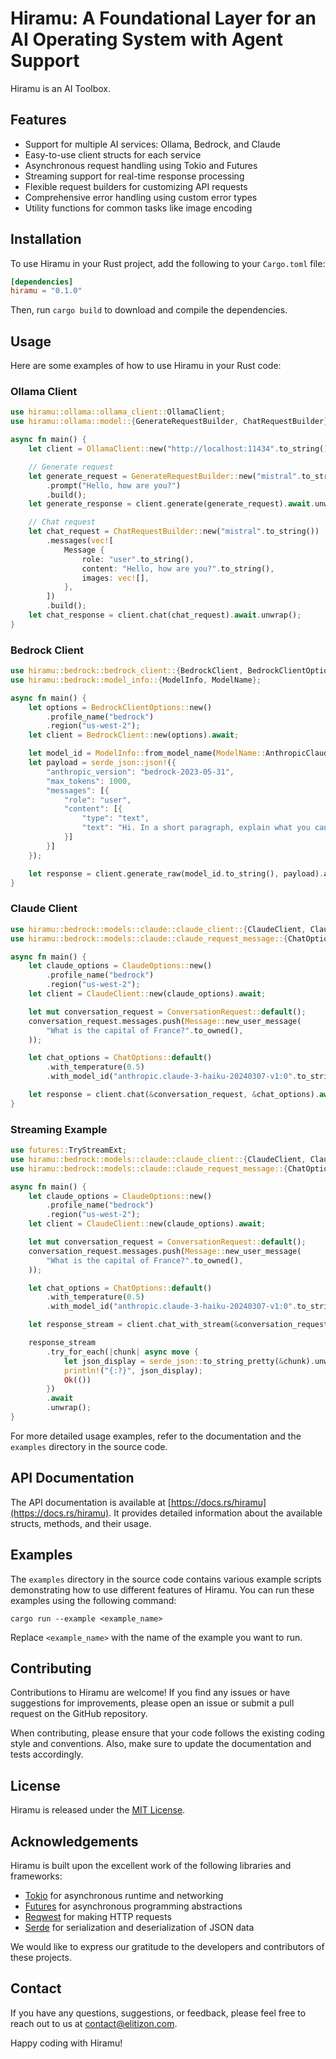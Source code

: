 # Hiramu: A Foundational Layer for an AI Operating System with Agent Support

Hiramu is an AI Toolbox.

## Features

- Support for multiple AI services: Ollama, Bedrock, and Claude
- Easy-to-use client structs for each service
- Asynchronous request handling using Tokio and Futures
- Streaming support for real-time response processing
- Flexible request builders for customizing API requests
- Comprehensive error handling using custom error types
- Utility functions for common tasks like image encoding

## Installation

To use Hiramu in your Rust project, add the following to your `Cargo.toml` file:

```toml
[dependencies]
hiramu = "0.1.0"
```

Then, run `cargo build` to download and compile the dependencies.

## Usage

Here are some examples of how to use Hiramu in your Rust code:

### Ollama Client

```rust
use hiramu::ollama::ollama_client::OllamaClient;
use hiramu::ollama::model::{GenerateRequestBuilder, ChatRequestBuilder};

async fn main() {
    let client = OllamaClient::new("http://localhost:11434".to_string());

    // Generate request
    let generate_request = GenerateRequestBuilder::new("mistral".to_string())
        .prompt("Hello, how are you?")
        .build();
    let generate_response = client.generate(generate_request).await.unwrap();

    // Chat request
    let chat_request = ChatRequestBuilder::new("mistral".to_string())
        .messages(vec![
            Message {
                role: "user".to_string(),
                content: "Hello, how are you?".to_string(),
                images: vec![],
            },
        ])
        .build();
    let chat_response = client.chat(chat_request).await.unwrap();
}
```

### Bedrock Client

```rust
use hiramu::bedrock::bedrock_client::{BedrockClient, BedrockClientOptions};
use hiramu::bedrock::model_info::{ModelInfo, ModelName};

async fn main() {
    let options = BedrockClientOptions::new()
        .profile_name("bedrock")
        .region("us-west-2");
    let client = BedrockClient::new(options).await;

    let model_id = ModelInfo::from_model_name(ModelName::AnthropicClaudeHaiku1x);
    let payload = serde_json::json!({
        "anthropic_version": "bedrock-2023-05-31",
        "max_tokens": 1000,
        "messages": [{
            "role": "user",
            "content": [{
                "type": "text",
                "text": "Hi. In a short paragraph, explain what you can do."
            }]
        }]
    });

    let response = client.generate_raw(model_id.to_string(), payload).await.unwrap();
}
```

### Claude Client

```rust
use hiramu::bedrock::models::claude::claude_client::{ClaudeClient, ClaudeOptions};
use hiramu::bedrock::models::claude::claude_request_message::{ChatOptions, ConversationRequest, Message};

async fn main() {
    let claude_options = ClaudeOptions::new()
        .profile_name("bedrock")
        .region("us-west-2");
    let client = ClaudeClient::new(claude_options).await;

    let mut conversation_request = ConversationRequest::default();
    conversation_request.messages.push(Message::new_user_message(
        "What is the capital of France?".to_owned(),
    ));

    let chat_options = ChatOptions::default()
        .with_temperature(0.5)
        .with_model_id("anthropic.claude-3-haiku-20240307-v1:0".to_string());

    let response = client.chat(&conversation_request, &chat_options).await.unwrap();
}
```

### Streaming Example

```rust
use futures::TryStreamExt;
use hiramu::bedrock::models::claude::claude_client::{ClaudeClient, ClaudeOptions};
use hiramu::bedrock::models::claude::claude_request_message::{ChatOptions, ConversationRequest, Message};

async fn main() {
    let claude_options = ClaudeOptions::new()
        .profile_name("bedrock")
        .region("us-west-2");
    let client = ClaudeClient::new(claude_options).await;

    let mut conversation_request = ConversationRequest::default();
    conversation_request.messages.push(Message::new_user_message(
        "What is the capital of France?".to_owned(),
    ));

    let chat_options = ChatOptions::default()
        .with_temperature(0.5)
        .with_model_id("anthropic.claude-3-haiku-20240307-v1:0".to_string());

    let response_stream = client.chat_with_stream(&conversation_request, &chat_options).await.unwrap();

    response_stream
        .try_for_each(|chunk| async move {
            let json_display = serde_json::to_string_pretty(&chunk).unwrap();
            println!("{:?}", json_display);
            Ok(())
        })
        .await
        .unwrap();
}
```

For more detailed usage examples, refer to the documentation and the `examples` directory in the source code.

## API Documentation

The API documentation is available at [https://docs.rs/hiramu](https://docs.rs/hiramu). It provides detailed information about the available structs, methods, and their usage.

## Examples

The `examples` directory in the source code contains various example scripts demonstrating how to use different features of Hiramu. You can run these examples using the following command:

```shell
cargo run --example <example_name>
```

Replace `<example_name>` with the name of the example you want to run.

## Contributing

Contributions to Hiramu are welcome! If you find any issues or have suggestions for improvements, please open an issue or submit a pull request on the GitHub repository.

When contributing, please ensure that your code follows the existing coding style and conventions. Also, make sure to update the documentation and tests accordingly.

## License

Hiramu is released under the [MIT License](LICENSE).

## Acknowledgements

Hiramu is built upon the excellent work of the following libraries and frameworks:

- [Tokio](https://tokio.rs/) for asynchronous runtime and networking
- [Futures](https://docs.rs/futures/) for asynchronous programming abstractions
- [Reqwest](https://docs.rs/reqwest/) for making HTTP requests
- [Serde](https://serde.rs/) for serialization and deserialization of JSON data

We would like to express our gratitude to the developers and contributors of these projects.

## Contact

If you have any questions, suggestions, or feedback, please feel free to reach out to us at [contact@elitizon.com](mailto:contact@elitizon.com).

Happy coding with Hiramu!
